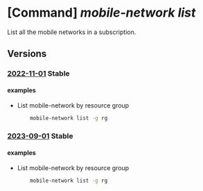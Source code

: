 # [Command] _mobile-network list_

List all the mobile networks in a subscription.

## Versions

### [2022-11-01](/Resources/mgmt-plane/L3N1YnNjcmlwdGlvbnMve30vcHJvdmlkZXJzL21pY3Jvc29mdC5tb2JpbGVuZXR3b3JrL21vYmlsZW5ldHdvcmtz/2022-11-01.xml) **Stable**

<!-- mgmt-plane /subscriptions/{}/providers/microsoft.mobilenetwork/mobilenetworks 2022-11-01 -->
<!-- mgmt-plane /subscriptions/{}/resourcegroups/{}/providers/microsoft.mobilenetwork/mobilenetworks 2022-11-01 -->

#### examples

- List mobile-network by resource group
    ```bash
        mobile-network list -g rg
    ```

### [2023-09-01](/Resources/mgmt-plane/L3N1YnNjcmlwdGlvbnMve30vcHJvdmlkZXJzL21pY3Jvc29mdC5tb2JpbGVuZXR3b3JrL21vYmlsZW5ldHdvcmtz/2023-09-01.xml) **Stable**

<!-- mgmt-plane /subscriptions/{}/providers/microsoft.mobilenetwork/mobilenetworks 2023-09-01 -->
<!-- mgmt-plane /subscriptions/{}/resourcegroups/{}/providers/microsoft.mobilenetwork/mobilenetworks 2023-09-01 -->

#### examples

- List mobile-network by resource group
    ```bash
        mobile-network list -g rg
    ```
